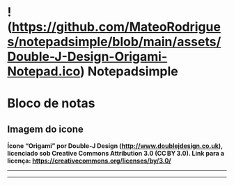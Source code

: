 # !(https://github.com/MateoRodrigues/notepadsimple/blob/main/assets/Double-J-Design-Origami-Notepad.ico) Notepadsimple
# Bloco de notas
## Imagem do icone
**Ícone “Origami” por Double‑J Design (http://www.doublejdesign.co.uk), licenciado sob Creative Commons Attribution 3.0 (CC BY 3.0). Link para a licença: https://creativecommons.org/licenses/by/3.0/**
***
---

